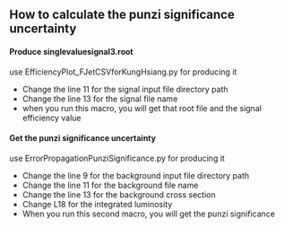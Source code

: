 ## How to calculate the punzi significance uncertainty

#### Produce singlevaluesignal3.root
use EfficiencyPlot_FJetCSVforKungHsiang.py for producing it

* Change the line 11 for the signal input file directory path
* Change the line 13 for the signal file name
* when you run this macro, you will get that root file and the signal efficiency value

#### Get the punzi significance uncertainty
use ErrorPropagationPunziSignificance.py for producing it

* Change the line 9 for the background input file directory path
* Change the line 11 for the background file name
* Change the line 13 for the background cross section
* Change L18 for the integrated luminosity
* When you run this second macro, you will get the punzi significance
